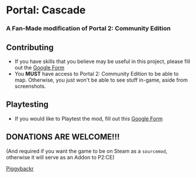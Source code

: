 # Portal: Cascade
### A Fan-Made modification of Portal 2: Community Edition

## Contributing
- If you have skills that you believe may be useful in this project, please fill out the [Google Form](https://docs.google.com/forms/d/e/1FAIpQLSfPb7P9DiBDeH9oOP5VePDfwPlDil5YxL7OAeIcwnW-WmfHtw/viewform?usp=dialog)
- You **MUST** have access to Portal 2: Community Edition to be able to map. Otherwise, you just won't be able to see stuff in-game, aside from screenshots.

## Playtesting
- If you would like to Playtest the mod, fill out this [Google Form](https://docs.google.com/forms/d/e/1FAIpQLSfCrT-OSzTWDFE28LZZI2qpDg9iHZOvGh2bcE7k7aAxDeA31A/viewform?usp=dialog)

## DONATIONS ARE WELCOME!!!
(And required if you want the game to be on Steam as a `sourcemod`, otherwise it will serve as an Addon to P2:CE)

[Piggybackr](https://www.piggybackr.com/users/dk865/fundraisers/portal-cascade/public)

